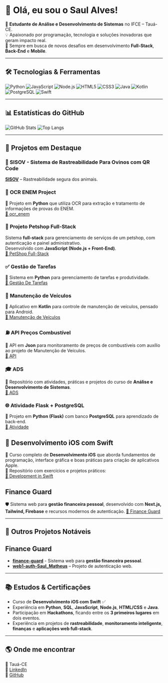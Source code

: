 # 👋 Olá, eu sou o Saul Alves!

🎯 **Estudante de Análise e Desenvolvimento de Sistemas** no IFCE – Tauá-CE.  
💡 Apaixonado por programação, tecnologia e soluções inovadoras que geram impacto real.  
🚀 Sempre em busca de novos desafios em desenvolvimento **Full-Stack**, **Back-End** e **Mobile**.

---

## 🛠️ Tecnologias & Ferramentas
![Python](https://img.shields.io/badge/Python-3776AB?style=for-the-badge&logo=python&logoColor=white)
![JavaScript](https://img.shields.io/badge/JavaScript-F7DF1E?style=for-the-badge&logo=javascript&logoColor=black)
![Node.js](https://img.shields.io/badge/Node.js-43853D?style=for-the-badge&logo=node.js&logoColor=white)
![HTML5](https://img.shields.io/badge/HTML5-E34F26?style=for-the-badge&logo=html5&logoColor=white)
![CSS3](https://img.shields.io/badge/CSS3-1572B6?style=for-the-badge&logo=css3&logoColor=white)
![Java](https://img.shields.io/badge/Java-ED8B00?style=for-the-badge&logo=java&logoColor=white)
![Kotlin](https://img.shields.io/badge/Kotlin-7F52FF?style=for-the-badge&logo=kotlin&logoColor=white)
![PostgreSQL](https://img.shields.io/badge/PostgreSQL-336791?style=for-the-badge&logo=postgresql&logoColor=white)
![Swift](https://img.shields.io/badge/Swift-FA7343?style=for-the-badge&logo=swift&logoColor=white)

---

## 📊 Estatísticas do GitHub
![GitHub Stats](https://github-readme-stats.vercel.app/api?username=SAUL-ALVES&show_icons=true&theme=radical)
![Top Langs](https://github-readme-stats.vercel.app/api/top-langs/?username=SAUL-ALVES&layout=compact&theme=radical)

---

## 🚀 Projetos em Destaque

### 🐑 SISOV - **Sistema de Rastreabilidade** Para **Ovinos** com **QR Code**
[**SISOV**](https://github.com/SAUL-ALVES/SISOV) – Rastreabilidade segura dos animais.


### 🔎 **OCR ENEM Project**
📌 Projeto em **Python** que utiliza OCR para extração e tratamento de informações de provas do ENEM.  
[🔗 ocr_enem](https://github.com/SAUL-ALVES/ocr_enem_project)


### 🐾 **Projeto Petshop Full-Stack**
Sistema **full-stack** para gerenciamento de serviços de um petshop, com autenticação e painel administrativo.  
Desenvolvido com **JavaScript (Node.js + Front-End)**.  
[🔗 PetShop Full-Stack](https://github.com/janiele376/projeto-pet-shop-fullstack)


### ✅ **Gestão de Tarefas**
📌 Sistema em **Python** para gerenciamento de tarefas e produtividade.  
[🔗 Gestão De Tarefas](https://github.com/SAUL-ALVES/Gestao_Tarefas)


### 🚗 **Manutenção de Veículos**
📌 Aplicativo em **Kotlin** para controle de manutenção de veículos, pensado para Android.  
[🔗 Manutenção de Veículos](https://github.com/SAUL-ALVES/Manutencao_Veiculos)


### ⛽ **API Preços Combustível**
📌 API em **Json** para monitoramento de preços de combustíveis com auxílio ao projeto de Manutenção de Veículos.  
[🔗 API](https://github.com/SAUL-ALVES/api-precos-combustivel)


### 🎓 **ADS**
📌 Repositório com atividades, práticas e projetos do curso de **Análise e Desenvolvimento de Sistemas**.  
[🔗 ADS](https://github.com/SAUL-ALVES/ADS)


### 🌐 **Atividade Flask + PostgreSQL**
📌 Projeto em **Python (Flask)** com banco **PostgreSQL** para aprendizado de back-end.  
[🔗 Atividade](https://github.com/SaulAlves/atv-flask-postgres)


## 📱 Desenvolvimento iOS com Swift
🎯 Curso completo de **Desenvolvimento iOS** que aborda fundamentos de programação, interface gráfica e boas práticas para criação de aplicativos Apple.  
📌 Repositório com exercícios e projetos práticos:  
[🔗 Development in Swift](https://github.com/SAUL-ALVES/Development-in-Swift)


## Finance Guard 
🛡️ Sistema web para **gestão financeira pessoal**, desenvolvido com **Next.js, Tailwind, Firebase** e recursos modernos de autenticação.
[🔗 Finance Guard](https://github.com/SAUL-ALVES/finance-guard_)

---

## 🧩 Outros Projetos Notáveis
## Finance Guard 
- [**finance-guard**](https://github.com/SAUL-ALVES/finance-guard_) - Sistema web para **gestão financeira pessoal**.
- [**web1-auth-Saul_Matheus**](https://github.com/SAUL-ALVES/web1-auth-Saul_Matheus) – Projeto de autenticação web.

---

## 📚 Estudos & Certificações
- Curso de **Desenvolvimento iOS com Swift** ✅
- Experiência em **Python**, **SQL**, **JavaScript**, **Node.js**, **HTML/CSS** e **Java**.
- Participação em **Hackathons**, ficando entre os **3 primeiros lugares** em dois eventos.
- Experiência em projetos de **rastreabilidade**, **monitoramento inteligente**, **finanças** e **aplicações web full-stack**.

---

## 🌎 Onde me encontrar
📍 Tauá-CE  
💼 [LinkedIn](www.linkedin.com/in/saul-alves)  
📧 [GitHub](https://github.com/SAUL-ALVES)  
